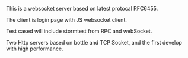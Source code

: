 This is a websocket server based on latest protocal RFC6455.

The client is login page with JS websocket client.

Test cased will include stormtest from RPC and webSocket.

Two Http servers based on bottle and TCP Socket, and the first develop with high performance.

